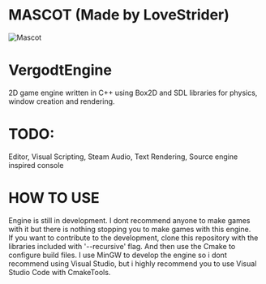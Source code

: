 # MASCOT (Made by LoveStrider)

![Mascot](https://github.com/C04dy/VergodtEngine/assets/101457058/7e490fc0-f9fe-4a8a-b790-38fa5e9955ca)

# VergodtEngine

2D game engine written in C++ using Box2D and SDL libraries for physics, window creation and rendering.

# TODO:
  Editor,
  Visual Scripting,
  Steam Audio,
  Text Rendering,
  Source engine inspired console


# HOW TO USE

Engine is still in development. I dont recommend anyone to make games with it but there is nothing stopping you to make games with this engine.  
If you want to contribute to the development, clone this repository with the libraries included with '--recursive' flag. And then use the Cmake to configure build files. I use MinGW to develop the engine so i dont recommend using Visual Studio, but i highly recommend you to use Visual Studio Code with CmakeTools.